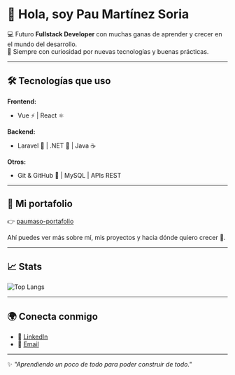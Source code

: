 # 👋 Hola, soy Pau Martínez Soria  

💻 Futuro **Fullstack Developer** con muchas ganas de aprender y crecer en el mundo del desarrollo.  
🌱 Siempre con curiosidad por nuevas tecnologías y buenas prácticas.  

---

## 🛠️ Tecnologías que uso
**Frontend:**  
- Vue ⚡ | React ⚛️  

**Backend:**  
- Laravel 🖤 | .NET 🔷 | Java ☕  

**Otros:**  
- Git & GitHub 🐙 | MySQL | APIs REST  

---

## 📌 Mi portafolio  
👉 [paumaso-portafolio](https://paumaso.github.io/paumaso-portafolio/)  

Ahí puedes ver más sobre mí, mis proyectos y hacia dónde quiero crecer 🚀.  

---

## 📈 Stats  
![Top Langs](https://github-readme-stats.vercel.app/api/top-langs/?username=paumaso&layout=compact&theme=radical)  

---

## 🌍 Conecta conmigo  
- 💼 [LinkedIn](www.linkedin.com/in/pau-martinez-soria-b25248250)
- 📩 [Email](mailto:paumartinezsoria@gmail.com)  

---

✨ *"Aprendiendo un poco de todo para poder construir de todo."*  
